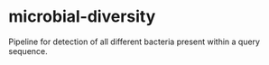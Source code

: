# microbial-diversity
Pipeline for detection of all different bacteria present within a query sequence.
